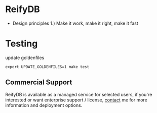 # ReifyDB

- Design principles
  1.) Make it work, make it right, make it fast

# Testing

update goldenfiles
```
export UPDATE_GOLDENFILES=1 make test
```

## Commercial Support

ReifyDB is available as a managed service for selected users, if you're interested or want
enterprise support / license, [contact](mailto:dominique@reifydb.com) me for more information and
deployment options.
